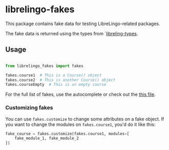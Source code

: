 # librelingo-fakes

This package contains fake data for testing LibreLingo-related packages.

The fake data is returned using the types from `[libreling-types](https://pypi.org/project/librelingo-types/).

## Usage
```python

from librelingo_fakes import fakes

fakes.course1  # This is a Course() object
fakes.course2  # This is another Course() object
fakes.courseEmpty  # This is an empty course
```

For the full list of fakes, use the autocomplete or check out the [this file](https://github.com/kantord/LibreLingo/blob/main/apps/librelingo_fakes/librelingo_fakes/fakes.py).

### Customizing fakes

You can use `fakes.customize` to change some attributes on a fake object.
If you want to change the modules on `fakes.course1`, you'd do it like this:

```python
fake_course = fakes.customize(fakes.course1, modules=[
    fake_module_1, fake_module_2
])
```


